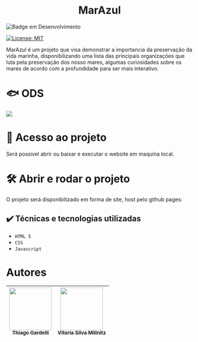 <h1 align="center"> MarAzul </h1>

![Badge em Desenvolvimento](http://img.shields.io/static/v1?label=STATUS&message=EM%20DESENVOLVIMENTO&color=GREEN&style=for-the-badge)

[![License: MIT](https://img.shields.io/badge/License-MIT-yellow.svg)](https://opensource.org/licenses/MIT)

MarAzul é um projeto que visa demonstrar a importancia da preservação da vida marinha, disponibilizando uma lista das principais organizações que luta pela preservação dos nosso mares, algumas curiosidades sobre os mares de acordo com a profundidade para ser mais interativo.

# 🐟 ODS

<img src="https://brasil.un.org/profiles/undg_country/themes/custom/undg/images/SDGs/pt-br/SDG-14.svg"/>

# 📁 Acesso ao projeto

Será possivel abrir ou baixar e executar o website em maquina local.

# 🛠️ Abrir e rodar o projeto

O projeto será disponibilizado em forma de site, host pelo github pages: <link>

## ✔️ Técnicas e tecnologias utilizadas

- ``HTML 5``
- ``CSS``
- ``Javascript``

# Autores

| [<img loading="lazy" src="lugardaimgdeperfilhttps" width=115><br><sub>Thiago Gardelli</sub>](https://github.com/Tgardelli) |  [<img loading="lazy" src="lugardaimgdeperfilhttps" width=115><br><sub>Vitoria Silva Millnitz</sub>](https://github.com/lugardolinkgithub) |
| :---: | :---: |

